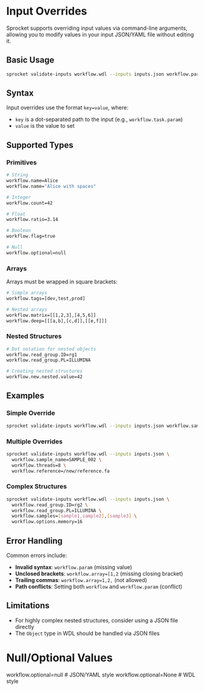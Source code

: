 # Input Overrides

Sprocket supports overriding input values via command-line arguments, allowing you to modify values in your input JSON/YAML file without editing it.

## Basic Usage

```bash
sprocket validate-inputs workflow.wdl --inputs inputs.json workflow.param=value
```

## Syntax

Input overrides use the format `key=value`, where:

- `key` is a dot-separated path to the input (e.g., `workflow.task.param`)
- `value` is the value to set

## Supported Types

### Primitives

```bash
# String
workflow.name=Alice
workflow.name="Alice with spaces"

# Integer
workflow.count=42

# Float
workflow.ratio=3.14

# Boolean
workflow.flag=true

# Null
workflow.optional=null
```

### Arrays

Arrays must be wrapped in square brackets:

```bash
# Simple arrays
workflow.tags=[dev,test,prod]

# Nested arrays
workflow.matrix=[[1,2,3],[4,5,6]]
workflow.deep=[[[a,b],[c,d]],[[e,f]]]
```

### Nested Structures

```bash
# Dot notation for nested objects
workflow.read_group.ID=rg1
workflow.read_group.PL=ILLUMINA

# Creating nested structures
workflow.new.nested.value=42
```

## Examples

### Simple Override

```bash
sprocket validate-inputs workflow.wdl --inputs inputs.json workflow.sample_name=SAMPLE_002
```

### Multiple Overrides

```bash
sprocket validate-inputs workflow.wdl --inputs inputs.json \
  workflow.sample_name=SAMPLE_002 \
  workflow.threads=8 \
  workflow.reference=/new/reference.fa
```

### Complex Structures

```bash
sprocket validate-inputs workflow.wdl --inputs inputs.json \
  workflow.read_group.ID=rg2 \
  workflow.read_group.PL=ILLUMINA \
  workflow.samples=[sample1,sample2],[sample3] \
  workflow.options.memory=16
```

## Error Handling

Common errors include:

- **Invalid syntax**: `workflow.param` (missing value)
- **Unclosed brackets**: `workflow.array=[1,2` (missing closing bracket)
- **Trailing commas**: `workflow.array=1,2,` (not allowed)
- **Path conflicts**: Setting both `workflow` and `workflow.param` (conflict)

## Limitations

- For highly complex nested structures, consider using a JSON file directly
- The `Object` type in WDL should be handled via JSON files

# Null/Optional Values

workflow.optional=null # JSON/YAML style
workflow.optional=None # WDL style
